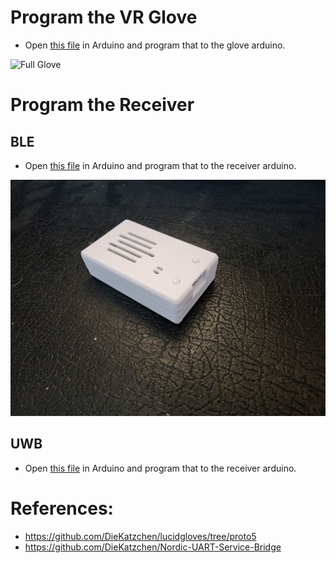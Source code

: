 # Program the VR Glove
* Open [this file](https://github.com/TjadenWright/VR-Glove/tree/main/Software/VR%20Glove%20-%20LucidVR/lucidgloves-firmware/lucidgloves-firmware.ino) in Arduino and program that to the glove arduino.
<img src="https://github.com/TjadenWright/VR-Glove/blob/main/Images%20And%20Videos/FrontViewOfFullGlove.png" alt="Full Glove" title="Full Glove" />

# Program the Receiver
## BLE
* Open [this file](https://github.com/TjadenWright/VR-Glove/blob/main/Software/Receiver%20-%20UART%20bridge/UART_bridge/UART_bridge.ino) in Arduino and program that to the receiver arduino.
<img src="https://github.com/TjadenWright/VR-Glove/blob/main/Images%20And%20Videos/Receiver.jpg" alt="Reciever" title="Reciever" />

## UWB
* Open [this file](https://github.com/TjadenWright/VR-Glove/blob/main/Software/UWB%20VR%20Glove%20Communication/UWB%20Test%20Commands/BasicReceiver/BasicReceiver.ino) in Arduino and program that to the receiver arduino.

# References:
* https://github.com/DieKatzchen/lucidgloves/tree/proto5
* https://github.com/DieKatzchen/Nordic-UART-Service-Bridge


